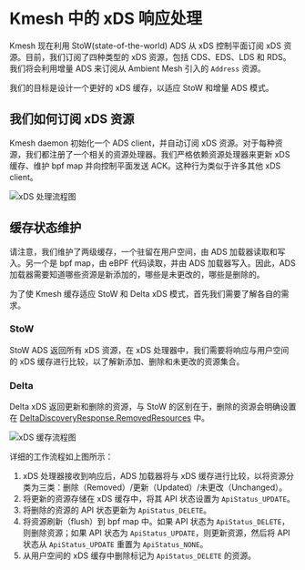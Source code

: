 # Kmesh 中的 xDS 响应处理

Kmesh 现在利用 StoW(state-of-the-world) ADS 从 xDS 控制平面订阅 xDS 资源。目前，我们订阅了四种类型的 xDS 资源，包括 CDS、EDS、LDS 和 RDS。我们将会利用增量 ADS 来订阅从 Ambient Mesh 引入的 `Address` 资源。

我们的目标是设计一个更好的 xDS 缓存，以适应 StoW 和增量 ADS 模式。

## 我们如何订阅 xDS 资源

Kmesh daemon 初始化一个 ADS client，并自动订阅 xDS 资源。对于每种资源，我们都注册了一个相关的资源处理器。我们严格依赖资源处理器来更新 xDS 缓存、维护 bpf map 并向控制平面发送 ACK。这种行为类似于许多其他 xDS client。

![xDS 处理流程图](./pics/xds.svg)

## 缓存状态维护

请注意，我们维护了两级缓存，一个驻留在用户空间，由 ADS 加载器读取和写入。另一个是 bpf map，由 eBPF 代码读取，并由 ADS 加载器写入。因此，ADS 加载器需要知道哪些资源是新添加的，哪些是未更改的，哪些是删除的。

为了使 Kmesh 缓存适应 StoW 和 Delta xDS 模式，首先我们需要了解各自的需求。

### StoW

StoW ADS 返回所有 xDS 资源，在 xDS 处理器中，我们需要将响应与用户空间的 xDS 缓存进行比较，以了解新添加、删除和未更改的资源集合。

### Delta

Delta xDS 返回更新和删除的资源，与 StoW 的区别在于，删除的资源会明确设置在 [DeltaDiscoveryResponse.RemovedResources](https://www.envoyproxy.io/docs/envoy/latest/api-v3/service/discovery/v3/discovery.proto#envoy-v3-api-msg-service-discovery-v3-deltadiscoveryresponse) 中。

![xDS 缓存流程图](./pics/xds_cache.svg)

详细的工作流程如上图所示：

1. xDS 处理器接收到响应后，ADS 加载器将与 xDS 缓存进行比较，以将资源分类为三类：删除（Removed）/更新（Updated）/未更改（Unchanged）。
2. 将更新的资源存储在 xDS 缓存中，将其 API 状态设置为 `ApiStatus_UPDATE`。
3. 将删除的资源的 API 状态更新为 `ApiStatus_DELETE`。
4. 将资源刷新（flush）到 bpf map 中。如果 API 状态为 `ApiStatus_DELETE`，则删除资源；如果 API 状态为 `ApiStatus_UPDATE`，则更新资源，然后将 API 状态从 `ApiStatus_UPDATE` 重置为 `ApiStatus_NONE`。
5. 从用户空间的 xDS 缓存中删除标记为 `ApiStatus_DELETE` 的资源。

